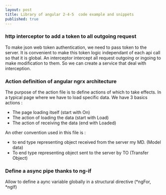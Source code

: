 ```yaml
---
layout: post
title: Library of angular 2-4-5  code example and snippets
published: true
---
```


### http interceptor to add a token to all outgoing request 

To make json web token authentication, we need to pass  token to the server. It is convenient to make this token logic independant of each api call so that it is global. An interceptor intercept all request outgoing or ingoing to make modification to them. So we can create a service that deal with interception. 

<script src="https://gist.github.com/sinsunsan/adba1f200f6a34165ae6b8ae8ab2e09f.js"></script>


### Action definition of angular ngrx architecture

The purpose of the action file is to define actions of which to take effects. 
In a typical page where we have to load specific data. We have 3 basics actions : 

* The page loading itself (start with On)
* The action of loading the data (start with Load)
* The action of receiving the data (end with Loaded)

An other convention used in this file is : 

* to end type representing object received from the server my MD. (Model data)
* To end type representing object sent to the server by TO (Transfer Object) 


<script src="https://gist.github.com/sinsunsan/d7ee9776e2b586d9b0a9f71f51b6a36e.js"></script>

### Define a async pipe thanks to ng-if

Allow to define a aync variable globally in a structural directive (*ngFor, *ngIf)

<script src="https://gist.github.com/sinsunsan/427696be90ba076437299b2f3bed0266.js"></script>